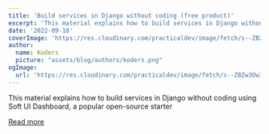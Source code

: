 ```yaml
---
title: 'Build services in Django without coding (free product)'
excerpt: 'This material explains how to build services in Django without coding using Soft UI Dashboard, a popular open-source starter'
date: '2022-09-18'
coverImage: 'https://res.cloudinary.com/practicaldev/image/fetch/s--ZBZw3Ow3--/c_imagga_scale,f_auto,fl_progressive,h_420,q_auto,w_1000/https://dev-to-uploads.s3.amazonaws.com/uploads/articles/lx4yfuo7u1m8tre977jj.jpg'
author:
  name: Koders
  picture: "assets/blog/authors/koders.png"
ogImage:
  url: 'https://res.cloudinary.com/practicaldev/image/fetch/s--ZBZw3Ow3--/c_imagga_scale,f_auto,fl_progressive,h_420,q_auto,w_1000/https://dev-to-uploads.s3.amazonaws.com/uploads/articles/lx4yfuo7u1m8tre977jj.jpg'
---
```


This material explains how to build services in Django without coding using Soft UI Dashboard, a popular open-source starter

[Read more](https://dev.to/sm0ke/build-services-in-django-without-coding-free-product-2ck0)
